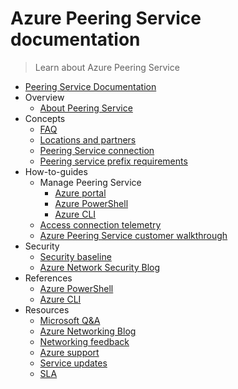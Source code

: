 # Azure Peering Service documentation
> Learn about Azure Peering Service
  - [Peering Service Documentation](https://learn.microsoft.com/en-us/azure/peering-service/)
  - Overview
    - [About Peering Service](https://learn.microsoft.com/en-us/azure/peering-service/about)
  - Concepts
    - [FAQ](https://learn.microsoft.com/en-us/azure/peering-service/faq.yml)
    - [Locations and partners](https://learn.microsoft.com/en-us/azure/peering-service/location-partners)
    - [Peering Service connection](https://learn.microsoft.com/en-us/azure/peering-service/connection)
    - [Peering service prefix requirements](https://learn.microsoft.com/en-us/azure/peering-service/peering-service-prefix-requirements)
  - How-to-guides
    - Manage Peering Service
      - [Azure portal](https://learn.microsoft.com/en-us/azure/peering-service/azure-portal)
      - [Azure PowerShell](https://learn.microsoft.com/en-us/azure/peering-service/powershell)
      - [Azure CLI](https://learn.microsoft.com/en-us/azure/peering-service/cli)
    - [Access connection telemetry](https://learn.microsoft.com/en-us/azure/peering-service/connection-telemetry)
    - [Azure Peering Service customer walkthrough](https://learn.microsoft.com/en-us/azure/peering-service/customer-walkthrough)
  - Security
    - [Security baseline](https://learn.microsoft.com/security/benchmark/azure/baselines/microsoft-azure-peering-service-security-baseline?toc=/azure/peering-service/TOC.json)
    - [Azure Network Security Blog](https://techcommunity.microsoft.com/category/azure-network-security/blog/azurenetworksecurityblog)
  - References
    - [Azure PowerShell](https://learn.microsoft.com/powershell/module/az.peering)
    - [Azure CLI](https://learn.microsoft.com/cli/azure/peering)
  - Resources
    - [Microsoft Q&A](https://learn.microsoft.com/answers/tags/133/azure)
    - [Azure Networking Blog](https://techcommunity.microsoft.com/category/azure/blog/azurenetworkingblog)
    - [Networking feedback](https://feedback.azure.com/d365community/forum/8ae9bf04-8326-ec11-b6e6-000d3a4f0789)
    - [Azure support](https://azure.microsoft.com/support)
    - [Service updates](https://azure.microsoft.com/updates)
    - [SLA](https://www.microsoft.com/licensing/docs/view/Service-Level-Agreements-SLA-for-Online-Services)
